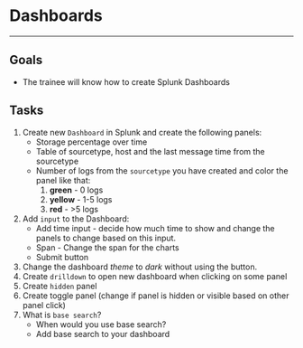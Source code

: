 # Dashboards
---
## Goals
- The trainee will know how to create Splunk Dashboards

## Tasks
1. Create new `Dashboard` in Splunk and create the following panels:
      * Storage percentage over time
      * Table of sourcetype, host and the last message time from the sourcetype
      * Number of logs from the `sourcetype` you have created and color the panel like that:
          1. **green** - 0 logs
          2. **yellow** - 1-5 logs
          3. **red** - >5 logs
1. Add `input` to the Dashboard:
    * Add time input - decide how much time to show and change the panels to change based on this input.
    * Span - Change the span for the charts
    * Submit button
1. Change the dashboard *theme* to *dark* without using the button.
1. Create `drilldown` to open new dashboard when clicking on some panel
1. Create `hidden` panel
1. Create toggle panel (change if panel is hidden or visible based on other panel click) 
1. What is `base search`? 
    * When would you use base search?
    * Add base search to your dashboard
